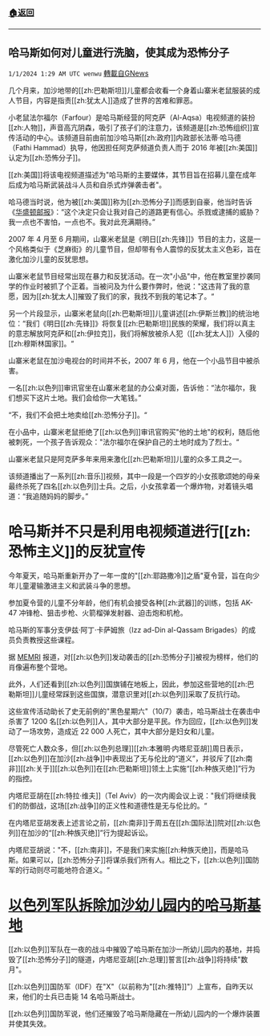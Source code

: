 ###  [:house:返回](README.md)
---


## 哈马斯如何对儿童进行洗脑，使其成为恐怖分子
`1/1/2024 1:29 AM UTC wenwu` [轉載自GNews](https://gnews.org/articles/2170881)

几个月来，加沙地带的[[zh:巴勒斯坦]]儿童都会收看一个身着山寨米老鼠服装的成人节目，内容是指责[[zh:犹太人]]造成了世界的苦难和罪恶。

小老鼠法尔福尔（Farfour）是哈马斯经营的阿克萨（Al-Aqsa）电视频道的装扮[[zh:人物]]，声音高亢阴森，吸引了孩子们的注意力，该频道是[[zh:恐怖组织]]宣传活动的中心。该频道目前由前加沙哈马斯[[zh:政府]]内政部长法蒂·哈马德（Fathi Hammad）执导，他因担任阿克萨频道负责人而于 2016 年被[[zh:美国]]认定为[[zh:恐怖分子]]。

[[zh:美国]]将该电视频道描述为"哈马斯的主要媒体，其节目旨在招募儿童在成年后成为哈马斯武装战斗人员和自杀式炸弹袭击者"。

哈马德当时说，他为被[[zh:美国]]称为[[zh:恐怖分子]]而感到自豪，他当时告诉《[华盛顿邮报](https://web.archive.org/web/20201207183610/https://www.washingtonpost.com/world/middle_east/palestinian-leader-says-he-is-proud-to-be-branded-a-global-terrorist-by-us/2016/09/18/d2aac6c8-492f-4040-8b76-2c0a37ea4653_story.html)》：“这个决定只会让我对自己的道路更有信心。杀戮或逮捕的威胁？我一点也不害怕，一点也不。我对此充满期待。”

2007 年 4 月至 6 月期间，山寨米老鼠是《明日[[zh:先锋]]》节目的主力，这是一个风格类似于《芝麻街》的儿童节目，但却带有令人震惊的反犹太主义色彩，旨在激化加沙儿童的反犹思想。

山寨米老鼠节目经常出现在暴力和反犹活动。在一次"小品"中，他在教室里抄袭同学的作业时被抓了个正着。当被问及为什么要作弊时，他说："这违背了我的意愿，因为[[zh:犹太人]]摧毁了我们的家，我找不到我的笔记本了。“

另一个片段显示，山寨米老鼠向[[zh:巴勒斯坦]]儿童讲述[[zh:伊斯兰教]]的统治地位：“我们《明日[[zh:先锋]]》将恢复[[zh:巴勒斯坦]]民族的荣耀，我们将以真主的意志解放阿克萨和[[zh:伊拉克]]，我们将解放被杀人犯（[[zh:犹太人]]）入侵的[[zh:穆斯林国家]]。“

山寨米老鼠在加沙电视台的时间并不长，2007 年 6 月，他在一个小品节目中被杀害。

一名[[zh:以色列]]审讯官坐在山寨米老鼠的办公桌对面，告诉他：“法尔福尔，我们想买下这片土地。我们会给你一大笔钱。”

“不，我们不会把土地卖给[[zh:恐怖分子]]。“

在小品中，山寨米老鼠拒绝了[[zh:以色列]]审讯官购买"他的土地"的权利，随后他被刺死，一个孩子告诉观众："法尔福尔在保护自己的土地时成为了烈士。“

山寨米老鼠只是阿克萨多年来用来激化[[zh:巴勒斯坦]]儿童的众多工具之一。

该频道播出了一系列[[zh:音乐]]视频，其中一段是一个四岁的小女孩歌颂她的母亲最终杀死了四名[[zh:以色列]]士兵。之后，小女孩拿着一个爆炸物，对着镜头唱道：“我追随妈妈的脚步。”

# 哈马斯并不只是利用电视频道进行[[zh:恐怖主义]]的反犹宣传

今年夏天，哈马斯重新开办了一年一度的"[[zh:耶路撒冷]]之盾"夏令营，旨在向少年儿童灌输激进主义和武装斗争的思想。

参加夏令营的儿童不分年龄，他们有机会接受各种[[zh:武器]]的训练，包括 AK-47 冲锋枪、狙击步枪、火箭榴弹发射器、迫击炮和机枪。

哈马斯的军事分支伊兹·阿丁·卡萨姆旅（Izz ad-Din al-Qassam Brigades）的成员负责教授这些课程。

据 [MEMRI](https://www.memri.org/reports/hamas-summer-camps-children-and-teens-gaza-strip-provide-weapons-and-military-training-order) 报道，对[[zh:以色列]]发动袭击的[[zh:恐怖分子]]被视为榜样，他们的肖像遍布整个营地。

此外，人们还看到[[zh:以色列]]国旗铺在地板上，因此，参加这些营地的[[zh:巴勒斯坦]]儿童经常踩到这些国旗，潜意识里对[[zh:以色列]]采取了反抗行动。

这些宣传活动助长了史无前例的"黑色星期六"（10/7）袭击，哈马斯战士在袭击中杀害了 1200 名[[zh:以色列]]人，其中大部分是平民。作为回应，[[zh:以色列]]发动了一场攻势，造成近 22 000 人死亡，其中大部分是妇女和儿童。

尽管死亡人数众多，但[[zh:以色列总理]][[zh:本雅明·内塔尼亚胡]]周日表示，[[zh:以色列]]在加沙[[zh:战争]]中表现出了无与伦比的“道义”，并驳斥了[[zh:南非]][[zh:关于]][[zh:以色列]]在[[zh:巴勒斯坦]]领土上实施“[[zh:种族灭绝]]”行为的指控。

内塔尼亚胡在[[zh:特拉·维夫]]（Tel Aviv）的一次内阁会议上说："我们将继续我们的防御战，这场[[zh:战争]]的正义性和道德性是无与伦比的。“

在内塔尼亚胡发表上述言论之前，[[zh:南非]]于周五在[[zh:国际法]]院对[[zh:以色列]]在加沙的“[[zh:种族灭绝]]”行为提起诉讼。

内塔尼亚胡说："不，[[zh:南非]]，不是我们来实施[[zh:种族灭绝]]，而是哈马斯。如果可以，[[zh:恐怖分子]]将谋杀我们所有人。相比之下，[[zh:以色列]]国防军的行动则尽可能地符合道义。“

# [以色列军队拆除加沙幼儿园内的哈马斯基地](https://www.dailymail.co.uk/news/article-12914099/Israeli-troops-dismantle-Hamas-base-inside-Gaza-kindergarten-terror-tunnels.html)

[[zh:以色列]]军队在一夜的战斗中摧毁了哈马斯在加沙一所幼儿园内的基地，并捣毁了[[zh:恐怖分子]]的隧道，内塔尼亚胡[[zh:总理]]誓言[[zh:战争]]将持续"数月"。

[[zh:以色列]]国防军（IDF）在"X"（以前称为"[[zh:推特]]"）上宣布，自昨天以来，他们的士兵已击毙 14 名哈马斯战士。

[[zh:以色列]]国防军说，他们还摧毁了哈马斯隐藏在一所幼儿园内的一个爆炸装置并使其失效。
